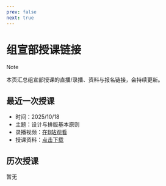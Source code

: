 ```yaml
---
prev: false
next: true
---
```


# 组宣部授课链接

> [!NOTE]
> 本页汇总组宣部授课的直播/录播、资料与报名链接，会持续更新。

## 最近一次授课

- 时间：2025/10/18
- 主题：设计与排版基本原则
- 录播视频：<a class="link-button" href="https://www.bilibili.com/video/BV1jcsAz2ENv/" target="_blank" rel="noopener noreferrer" aria-label="在B站观看录播">在B站观看</a>
- 授课资料：<a class="link-button" href="https://yuna2017.lanzout.com/imr3J38rz4ng" target="_blank" rel="noopener noreferrer">点击下载</a>

## 历次授课

暂无
